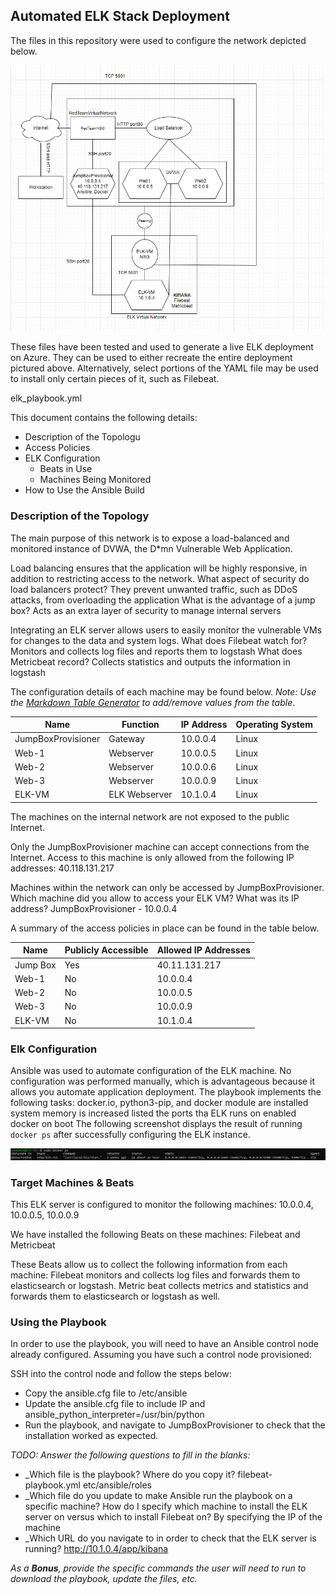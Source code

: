 ## Automated ELK Stack Deployment

The files in this repository were used to configure the network depicted below.

![TODO: Update the path with the name of your diagram](Images/network_diagram.PNG)

These files have been tested and used to generate a live ELK deployment on Azure. They can be used to either recreate the entire deployment pictured above. Alternatively, select portions of the YAML file may be used to install only certain pieces of it, such as Filebeat.

  elk_playbook.yml

This document contains the following details:
- Description of the Topologu
- Access Policies
- ELK Configuration
  - Beats in Use
  - Machines Being Monitored
- How to Use the Ansible Build


### Description of the Topology

The main purpose of this network is to expose a load-balanced and monitored instance of DVWA, the D*mn Vulnerable Web Application.

Load balancing ensures that the application will be highly responsive, in addition to restricting access to the network.
What aspect of security do load balancers protect? They prevent unwanted traffic, such as DDoS attacks, from overloading the application  What is the advantage of a jump box? Acts as an extra layer of security to manage internal servers

Integrating an ELK server allows users to easily monitor the vulnerable VMs for changes to the data and system logs.
What does Filebeat watch for? Monitors and collects  log files and reports them to logstash
What does Metricbeat record? Collects statistics and outputs the information in logstash 

The configuration details of each machine may be found below.
_Note: Use the [Markdown Table Generator](http://www.tablesgenerator.com/markdown_tables) to add/remove values from the table_.

| Name               | Function      | IP Address | Operating System |
|--------------------|---------------|------------|----------|
| JumpBoxProvisioner | Gateway       | 10.0.0.4   | Linux            |
| Web-1              | Webserver     | 10.0.0.5   | Linux            |
| Web-2              | Webserver     | 10.0.0.6   | Linux            |
| Web-3              | Webserver     | 10.0.0.9   | Linux            |
| ELK-VM             | ELK Webserver | 10.1.0.4   | Linux            |### Access Policies

The machines on the internal network are not exposed to the public Internet. 

Only the JumpBoxProvisioner machine can accept connections from the Internet. Access to this machine is only allowed from the following IP addresses:
40.118.131.217

Machines within the network can only be accessed by JumpBoxProvisioner.
Which machine did you allow to access your ELK VM? What was its IP address? JumpBoxProvisioner - 10.0.0.4

A summary of the access policies in place can be found in the table below.

| Name     | Publicly Accessible | Allowed IP Addresses |
|----------|---------------------|----------------------|
| Jump Box | Yes                 | 40.11.131.217        |
| Web-1    | No                  | 10.0.0.4             |
| Web-2    | No                  | 10.0.0.5             |
| Web-3    | No                  | 10.0.0.9             |
| ELK-VM   | No                  | 10.1.0.4             |

### Elk Configuration

Ansible was used to automate configuration of the ELK machine. No configuration was performed manually, which is advantageous because it allows you automate application deployment.
The playbook implements the following tasks:
docker.io, python3-pip, and docker module are installed
system memory is increased
listed the ports tha ELK runs on
enabled docker on boot
The following screenshot displays the result of running `docker ps` after successfully configuring the ELK instance.

![TODO: Update the path with the name of your screenshot of docker ps output](Images/docker_ps_output.PNG)

### Target Machines & Beats
This ELK server is configured to monitor the following machines:
10.0.0.4, 10.0.0.5, 10.0.0.9

We have installed the following Beats on these machines:
Filebeat and Metricbeat

These Beats allow us to collect the following information from each machine:
Filebeat monitors and collects log files and forwards them to elasticsearch or logstash. Metric beat collects metrics and statistics and forwards them to elasticsearch or logstash as well.

### Using the Playbook
In order to use the playbook, you will need to have an Ansible control node already configured. Assuming you have such a control node provisioned: 

SSH into the control node and follow the steps below:
- Copy the ansible.cfg file to /etc/ansible
- Update the ansible.cfg file to include IP and ansible_python_interpreter=/usr/bin/python
- Run the playbook, and navigate to JumpBoxProvisioner to check that the installation worked as expected.

_TODO: Answer the following questions to fill in the blanks:_
- _Which file is the playbook? Where do you copy it? filebeat-playbook.yml etc/ansible/roles
- _Which file do you update to make Ansible run the playbook on a specific machine? How do I specify which machine to install the ELK server on versus which to install Filebeat on? By specifying the IP of the machine
- _Which URL do you navigate to in order to check that the ELK server is running? http://10.1.0.4/app/kibana

_As a **Bonus**, provide the specific commands the user will need to run to download the playbook, update the files, etc._
